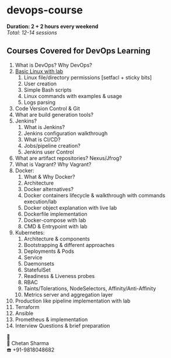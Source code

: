 # devops-course

**Duration: 2 + 2 hours every weekend**  
*Total: 12-14 sessions*  

## Courses Covered for DevOps Learning
1. What is DevOps? Why DevOps?
2. [Basic Linux with lab](linux/linux.md)
	1. Linux file/directory permissions [setfacl + sticky bits]
	2. User creation
	3. Simple Bash scripts
	4. Linux commands with examples & usage
	5. Logs parsing
3. Code Version Control & Git
4. What are build generation tools?
5. Jenkins?
	1. What is Jenkins?
	2. Jenkins configuration walkthrough
	3. What is CI/CD?
	4. Jobs/pipeline creation?
	5. Jenkins user Control
6. What are artifact repositories? Nexus/Jfrog?
7. What is Vagrant? Why Vagrant?
8. Docker:
	1. What & Why Docker?
	2. Architecture
	3. Docker alternatives?
	4. Docker containers lifecycle & walkthrough with commands execution/lab
	5. Docker object explanation with live lab
	6. Dockerfile implementation
	7. Docker-compose with lab
	8. CMD & Entrypoint with lab
9. Kubernetes:
	1. Architecture & components
	2. Bootstrapping & different approaches
	3. Deployments & Pods
	4. Service
	5. Daemonsets
	6. StatefulSet
	7. Readiness & Liveness probes
	8. RBAC
	9. Taints/Tolerations, NodeSelectors, Affinity/Anti-Affinity
	10. Metrics server and aggregation layer
10. Production like pipeline implementation with lab
11. Terraform
12.  Ansible
13. Prometheus & implementation
14. Interview Questions & brief preparation

:man:  
:name_badge: Chetan Sharma  
:phone: +91-9818048682  
